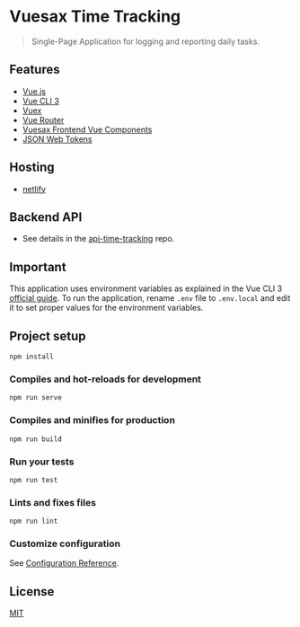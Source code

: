 # Vuesax Time Tracking

> Single-Page Application for logging and reporting daily tasks.

## Features

- [Vue.js](https://vuejs.org/)
- [Vue CLI 3](https://cli.vuejs.org/)
- [Vuex](https://vuex.vuejs.org/)
- [Vue Router](https://router.vuejs.org/)
- [Vuesax Frontend Vue Components](https://lusaxweb.github.io/vuesax/)
- [JSON Web Tokens](https://jwt.io/)

## Hosting

- [netlify](https://www.netlify.com/)

## Backend API

- See details in the [api-time-tracking](https://github.com/ccalvarez/api-time-tracking) repo.

## Important

This application uses environment variables as explained in the Vue CLI 3 [official guide](https://cli.vuejs.org/guide/mode-and-env.html).
To run the application, rename `.env` file to `.env.local` and edit it to set proper values for the environment variables.

## Project setup
```
npm install
```

### Compiles and hot-reloads for development
```
npm run serve
```

### Compiles and minifies for production
```
npm run build
```

### Run your tests
```
npm run test
```

### Lints and fixes files
```
npm run lint
```

### Customize configuration
See [Configuration Reference](https://cli.vuejs.org/config/).

## License
[MIT](https://github.com/ccalvarez/vuesax-time-tracking/blob/master/LICENSE)

